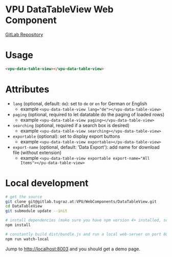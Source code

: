 # VPU DataTableView Web Component

[GitLab Repository](https://gitlab.tugraz.at/VPU/WebComponents/KnowledgeBaseWebPageElementView)

# Usage

```html
<vpu-data-table-view></vpu-data-table-view>
```

# Attributes
- `lang` (optional, default: `de`): set to `de` or `en` for German or English
    - example `<vpu-data-table-view lang="de"></vpu-data-table-view>`
- `paging` (optional, required to let datatable do the paging of loaded rows)
    - example `<vpu-data-table-view paging></vpu-data-table-view>`
- `searching` (optional, required if a search box is desired)
    - example `<vpu-data-table-view searching></vpu-data-table-view>`
- `exportable` (optional): set to display export buttons
    - example `<vpu-data-table-view exportable></pu-data-table-view>`
- `export-name` (optional, default: 'Data Export'): add name for download file (without extension)
    - example `<vpu-data-table-view exportable export-name="All Items"></pu-data-table-view>`

# Local development
```bash
# get the source
git clone git@gitlab.tugraz.at:VPU/WebComponents/DataTableView.git
cd DataTableView
git submodule update --init

# install dependencies (make sure you have npm version 4+ installed, so symlinks to the git submodules are created automatically)
npm install

# constantly build dist/bundle.js and run a local web-server on port 8003
npm run watch-local
```

Jump to <http://localhost:8003> and you should get a demo page.
